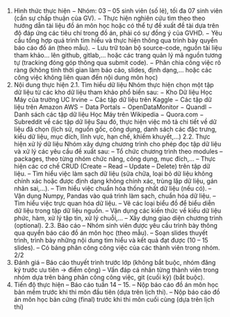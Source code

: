 1. Hình thức thực hiện
− Nhóm: 03 – 05 sinh viên (số lẻ), tối đa 07 sinh viên (cần sự chấp thuận của GV).
− Thực hiện nghiên cứu tìm theo theo hướng dẫn tài liệu đồ án môn học hoặc có thể tự đề xuất đề tài dựa trên 
độ đáp ứng các tiêu chí trong đồ án, phải có sự đồng ý của GVHD.
− Yêu cầu tổng hợp quá trình tìm hiểu và thực hiện thông qua trình bày quyển báo cáo đồ án (theo mẫu).
− Lưu trữ toàn bộ source-code, nguồn tài liệu tham khảo… lên github, gitlab,… hoặc các trang quản lý mã 
nguồn tương tự (tracking đóng góp thông qua submit code).
− Phân chia công việc rõ ràng (không tính thời gian làm báo cáo, slides, định dạng,… hoặc các công việc không 
liên quan đến nội dung môn học)
2. Nội dung thực hiện
2.1. Tìm hiểu dữ liệu
Nhóm thực hiện chọn một tập dữ liệu từ các kho dữ liệu tham khảo phổ biến sau:
− Kho Dữ liệu Học Máy của trường UC Irvine
− Các tập dữ liệu trên Kaggle
− Các tập dữ liệu trên Amazon AWS
− Data Portals
− OpenDataMonitor
− Quandl
− Danh sách các tập dữ liệu Học Máy trên Wikipedia
− Quora.com
− Subreddit về các tập dữ liệu
Sau đó, thực hiện việc mô tả chi tiết về dữ liệu đã chọn (lịch sử, nguồn gốc, công dụng, danh sách các đặc trưng, 
kiểu dữ liệu, mục đích, lĩnh vực, hạn chế, khiếm khuyết,…)
2.2. Thực hiện xử lý dữ liệu
Nhóm xây dựng chương trình cho phép đọc tập dữ liệu và xử lý các yêu cầu đề xuất sau:
– Tổ chức chương trình theo modules – packages, theo từng nhóm chức năng, công dụng, mục đích,…
– Thực hiện các cơ chế CRUD (Create – Read – Update – Delete) trên tập dữ liệu.
– Tìm hiểu việc làm sạch dữ liệu (sửa chữa, loại bỏ dữ liệu không chính xác hoặc được định dạng không 
chính xác, trùng lặp dữ liệu, gán nhãn sai,…).
– Tìm hiểu việc chuẩn hóa thống nhất dữ liệu (nếu có).
– Vận dụng Numpy, Pandas vào quá trình làm sạch, chuẩn hóa dữ liệu.
– Tìm hiểu việc trực quan hóa dữ liệu.
– Vẽ các loại biểu đồ để biểu diễn dữ liệu trong tập dữ liệu nguồn.
– Vận dụng các kiến thức về kiểu dữ liệu phức, hàm, xử lý tập tin, xử lý chuỗi,…
– Xây dựng giao diện chương trình (optional).
2.3. Báo cáo
– Nhóm sinh viên được yêu cầu trình bày thông qua quyển báo cáo đồ án môn học (theo mẫu).
– Soạn slides thuyết trình, trình bày những nội dung tìm hiểu và kết quả đạt được (10 – 15 slides).
– Có bảng phân công công việc của các thành viên trong nhóm.
2/2
3. Đánh giá
– Báo cáo thuyết trình trước lớp (không bắt buộc, nhóm đăng ký trước ưu tiên → điểm cộng)
– Vấn đáp cá nhân từng thành viên trong nhóm dựa trên bảng phân công công việc, git (cuối kỳ) (bắt buộc).
4. Tiến độ thực hiện
– Báo cáo tuần 14 – 15.
– Nộp báo cáo đồ án môn học bản mềm trước khi thi môn đầu tiên (dựa trên lịch thi).
– Nộp báo cáo đồ án môn học bản cứng (final) trước khi thi môn cuối cùng (dựa trên lịch thi)
